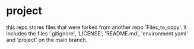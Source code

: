 # project
this repo stores files that were forked from another repo 'Files_to_copy'. It includes the files '.gitignore', 'LICENSE', 'README.md', 'environment.yaml' and 'project' on the main branch. 
